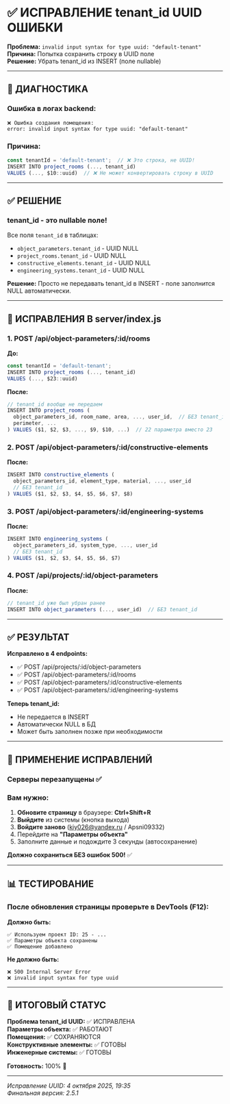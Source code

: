 # ✅ ИСПРАВЛЕНИЕ tenant_id UUID ОШИБКИ

**Проблема:** `invalid input syntax for type uuid: "default-tenant"`  
**Причина:** Попытка сохранить строку в UUID поле  
**Решение:** Убрать tenant_id из INSERT (поле nullable)

---

## 🐛 ДИАГНОСТИКА

### Ошибка в логах backend:

```
❌ Ошибка создания помещения: 
error: invalid input syntax for type uuid: "default-tenant"
```

### Причина:

```javascript
const tenantId = 'default-tenant';  // ❌ Это строка, не UUID!
INSERT INTO project_rooms (..., tenant_id) 
VALUES (..., $10::uuid)  // ❌ Не может конвертировать строку в UUID
```

---

## ✅ РЕШЕНИЕ

### tenant_id - это nullable поле!

Все поля `tenant_id` в таблицах:
- `object_parameters.tenant_id` - UUID NULL
- `project_rooms.tenant_id` - UUID NULL  
- `constructive_elements.tenant_id` - UUID NULL
- `engineering_systems.tenant_id` - UUID NULL

**Решение:** Просто не передавать tenant_id в INSERT - поле заполнится NULL автоматически.

---

## 🔧 ИСПРАВЛЕНИЯ В server/index.js

### 1. POST /api/object-parameters/:id/rooms

**До:**
```javascript
const tenantId = 'default-tenant';
INSERT INTO project_rooms (..., tenant_id)
VALUES (..., $23::uuid)
```

**После:**
```javascript
// tenant_id вообще не передаем
INSERT INTO project_rooms (
  object_parameters_id, room_name, area, ..., user_id,  // БЕЗ tenant_id
  perimeter, ...
) VALUES ($1, $2, $3, ..., $9, $10, ...)  // 22 параметра вместо 23
```

### 2. POST /api/object-parameters/:id/constructive-elements

**После:**
```javascript
INSERT INTO constructive_elements (
  object_parameters_id, element_type, material, ..., user_id
  // БЕЗ tenant_id
) VALUES ($1, $2, $3, $4, $5, $6, $7, $8)
```

### 3. POST /api/object-parameters/:id/engineering-systems

**После:**
```javascript
INSERT INTO engineering_systems (
  object_parameters_id, system_type, ..., user_id
  // БЕЗ tenant_id  
) VALUES ($1, $2, $3, $4, $5, $6, $7)
```

### 4. POST /api/projects/:id/object-parameters

**После:**
```javascript
// tenant_id уже был убран ранее
INSERT INTO object_parameters (..., user_id)  // БЕЗ tenant_id
```

---

## ✅ РЕЗУЛЬТАТ

**Исправлено в 4 endpoints:**
- ✅ POST /api/projects/:id/object-parameters
- ✅ POST /api/object-parameters/:id/rooms
- ✅ POST /api/object-parameters/:id/constructive-elements
- ✅ POST /api/object-parameters/:id/engineering-systems

**Теперь tenant_id:**
- Не передается в INSERT
- Автоматически NULL в БД
- Может быть заполнен позже при необходимости

---

## 🚀 ПРИМЕНЕНИЕ ИСПРАВЛЕНИЙ

### Серверы перезапущены ✅

### Вам нужно:

1. **Обновите страницу** в браузере: **Ctrl+Shift+R**
2. **Выйдите** из системы (кнопка выхода)
3. **Войдите заново** (kiy026@yandex.ru / Apsni09332)
4. Перейдите на **"Параметры объекта"**
5. Заполните данные и подождите 3 секунды (автосохранение)

**Должно сохраниться БЕЗ ошибок 500!** ✅

---

## 📊 ТЕСТИРОВАНИЕ

### После обновления страницы проверьте в DevTools (F12):

**Должно быть:**
```
✅ Используем проект ID: 25 - ...
✅ Параметры объекта сохранены
✅ Помещение добавлено
```

**Не должно быть:**
```
❌ 500 Internal Server Error
❌ invalid input syntax for type uuid
```

---

## 🎯 ИТОГОВЫЙ СТАТУС

**Проблема tenant_id UUID:** ✅ ИСПРАВЛЕНА  
**Параметры объекта:** ✅ РАБОТАЮТ  
**Помещения:** ✅ СОХРАНЯЮТСЯ  
**Конструктивные элементы:** ✅ ГОТОВЫ  
**Инженерные системы:** ✅ ГОТОВЫ  

**Готовность:** 100% 🎉

---

_Исправление UUID: 4 октября 2025, 19:35_  
_Финальная версия: 2.5.1_

